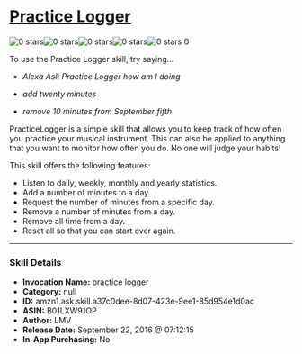 # [Practice Logger](http://alexa.amazon.com/#skills/amzn1.ask.skill.a37c0dee-8d07-423e-9ee1-85d954e1d0ac)
![0 stars](../../images/ic_star_border_black_18dp_1x.png)![0 stars](../../images/ic_star_border_black_18dp_1x.png)![0 stars](../../images/ic_star_border_black_18dp_1x.png)![0 stars](../../images/ic_star_border_black_18dp_1x.png)![0 stars](../../images/ic_star_border_black_18dp_1x.png) 0

To use the Practice Logger skill, try saying...

* *Alexa Ask Practice Logger how am I doing*

* *add twenty minutes*

* *remove 10 minutes from September fifth*

PracticeLogger is a simple skill that allows you to keep track of how often you practice your musical instrument.  This can also be applied to anything that you want to monitor how often you do.  No one will judge your habits!

This skill offers the following features:
- Listen to daily, weekly, monthly and yearly statistics.
- Add a number of minutes to a day.
- Request the number of minutes from a specific day.
- Remove a number of minutes from a day.
- Remove all time from a day.
- Reset all so that you can start over again.

***

### Skill Details

* **Invocation Name:** practice logger
* **Category:** null
* **ID:** amzn1.ask.skill.a37c0dee-8d07-423e-9ee1-85d954e1d0ac
* **ASIN:** B01LXW91OP
* **Author:** LMV
* **Release Date:** September 22, 2016 @ 07:12:15
* **In-App Purchasing:** No

